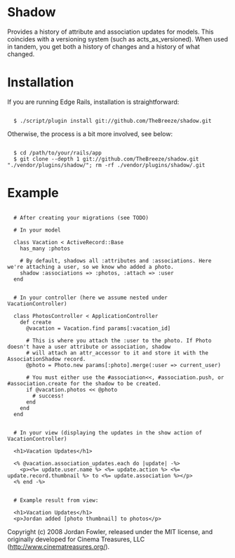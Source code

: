 Shadow
======

Provides a history of attribute and association updates for models. This coincides with a versioning system (such as acts_as_versioned). When used in tandem, you get both a history of changes and a history of what changed.

Installation
============

If you are running Edge Rails, installation is straightforward:

<pre><code>
  $ ./script/plugin install git://github.com/TheBreeze/shadow.git
</code></pre>

Otherwise, the process is a bit more involved, see below:

<pre><code>
  $ cd /path/to/your/rails/app
  $ git clone --depth 1 git://github.com/TheBreeze/shadow.git "./vendor/plugins/shadow/"; rm -rf ./vendor/plugins/shadow/.git
</code></pre>


Example
=======

<pre><code>
  # After creating your migrations (see TODO)

  # In your model

  class Vacation < ActiveRecord::Base
    has_many :photos

    # By default, shadows all :attributes and :associations. Here we're attaching a user, so we know who added a photo.
    shadow :associations => :photos, :attach => :user
  end
</code></pre>

<pre><code>
  # In your controller (here we assume nested under VacationController)

  class PhotosController < ApplicationController
    def create
      @vacation = Vacation.find params[:vacation_id]

      # This is where you attach the :user to the photo. If Photo doesn't have a user attribute or association, shadow
      # will attach an attr_accessor to it and store it with the AssociationShadow record.
      @photo = Photo.new params[:photo].merge(:user => current_user)

      # You must either use the #association<<, #association.push, or #association.create for the shadow to be created.
      if @vacation.photos << @photo
        # success!
      end
    end
  end
</code></pre>

<pre><code>
  # In your view (displaying the updates in the show action of VacationController)

  &lt;h1&gt;Vacation Updates&lt;/h1&gt;

  &lt;% @vacation.association_updates.each do |update| -%&gt;
    &lt;p&gt;&lt;%= update.user.name %&gt; &lt;%= update.action %&gt; &lt;%= update.record.thumbnail %&gt; to &lt;%= update.association %&gt;&lt;/p&gt;
  &lt;% end -%&gt;
</code></pre>


<pre><code>
  # Example result from view:

  &lt;h1&gt;Vacation Updates&lt;/h1&gt;
  &lt;p&gt;Jordan added [photo thumbnail] to photos&lt;/p&gt;
</code></pre>

Copyright (c) 2008 Jordan Fowler, released under the MIT license, and originally developed for Cinema Treasures, LLC (http://www.cinematreasures.org/).
